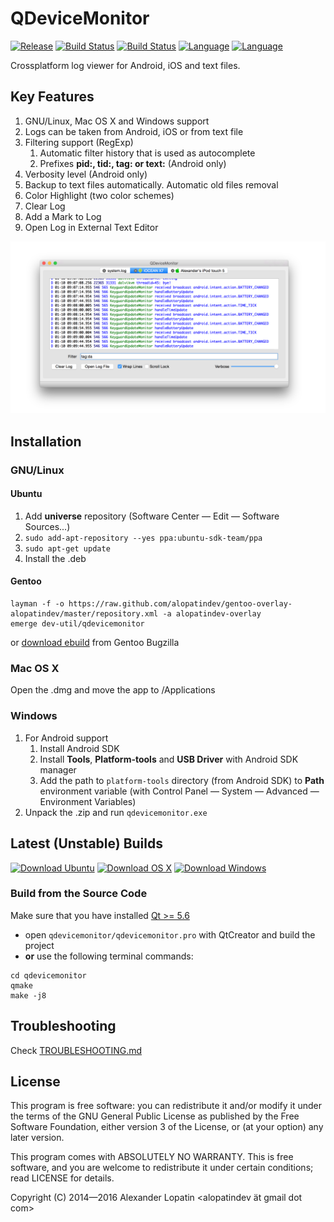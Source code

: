 QDeviceMonitor
==============

[![Release](https://img.shields.io/github/release/alopatindev/qdevicemonitor.svg)](https://github.com/alopatindev/qdevicemonitor/releases/latest)
[![Build Status](https://api.travis-ci.org/alopatindev/qdevicemonitor.svg?branch=master)](https://travis-ci.org/alopatindev/qdevicemonitor)
[![Build Status](https://ci.appveyor.com/api/projects/status/0uex640qxdalur5n?svg=true)](https://ci.appveyor.com/project/alopatindev/qdevicemonitor/build/artifacts)
[![Language](https://img.shields.io/badge/language-C++11-blue.svg)](https://isocpp.org)
[![Language](https://img.shields.io/badge/language-C11-blue.svg)](https://en.wikipedia.org/wiki/C11_(C_standard_revision))

Crossplatform log viewer for Android, iOS and text files.

Key Features
------------
1. GNU/Linux, Mac OS X and Windows support
2. Logs can be taken from Android, iOS or from text file
3. Filtering support (RegExp)
    1. Automatic filter history that is used as autocomplete
    2. Prefixes **pid:, tid:, tag: or text:** (Android only)
4. Verbosity level (Android only)
5. Backup to text files automatically. Automatic old files removal
6. Color Highlight (two color schemes)
7. Clear Log
8. Add a Mark to Log
9. Open Log in External Text Editor

![Main Window](screenshots/mainwindow-osx.png)

Installation
------------

### GNU/Linux
#### Ubuntu
1. Add **universe** repository (Software Center — Edit — Software Sources...)
2. `sudo add-apt-repository --yes ppa:ubuntu-sdk-team/ppa`
3. `sudo apt-get update`
4. Install the .deb

#### Gentoo
```
layman -f -o https://raw.github.com/alopatindev/gentoo-overlay-alopatindev/master/repository.xml -a alopatindev-overlay
emerge dev-util/qdevicemonitor
```
or [download ebuild](https://bugs.gentoo.org/show_bug.cgi?id=532898) from Gentoo Bugzilla

### Mac OS X
Open the .dmg and move the app to /Applications

### Windows
1. For Android support
    1. Install Android SDK
    2. Install **Tools**, **Platform-tools** and **USB Driver** with Android SDK manager
    3. Add the path to `platform-tools` directory (from Android SDK) to **Path** environment variable (with Control Panel — System — Advanced — Environment Variables)
2. Unpack the .zip and run `qdevicemonitor.exe`

## Latest (Unstable) Builds

[![Download Ubuntu](https://img.shields.io/badge/ubuntu-download-orange.svg)](https://sourceforge.net/projects/qdevicemonitor/files/ci/ubuntu/)
[![Download OS X](https://img.shields.io/badge/os%20x-download-yellowgreen.svg)](https://sourceforge.net/projects/qdevicemonitor/files/ci/osx/)
[![Download Windows](https://img.shields.io/badge/windows-download-blue.svg)](https://ci.appveyor.com/project/alopatindev/qdevicemonitor/build/artifacts)

### Build from the Source Code
Make sure that you have installed [Qt >= 5.6](http://www.qt.io/download-open-source)
* open `qdevicemonitor/qdevicemonitor.pro` with QtCreator and build the project
* **or** use the following terminal commands:
```
cd qdevicemonitor
qmake
make -j8
```

Troubleshooting
---------------
Check [TROUBLESHOOTING.md](TROUBLESHOOTING.md)

License
-------

This program is free software: you can redistribute it and/or modify
it under the terms of the GNU General Public License as published by
the Free Software Foundation, either version 3 of the License, or (at
your option) any later version.

This program comes with ABSOLUTELY NO WARRANTY.
This is free software, and you are welcome to redistribute it
under certain conditions; read LICENSE for details.

Copyright (C) 2014—2016  Alexander Lopatin <alopatindev ät gmail dot com>
